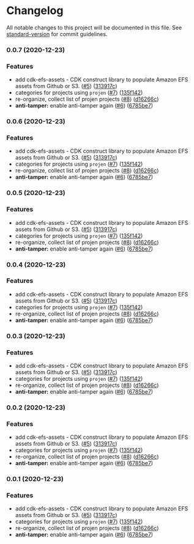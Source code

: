 # Changelog

All notable changes to this project will be documented in this file. See [standard-version](https://github.com/conventional-changelog/standard-version) for commit guidelines.

### 0.0.7 (2020-12-23)


### Features

* add cdk-efs-assets - CDK construct library to populate Amazon EFS assets from Github or S3. ([#5](https://github.com/p6m7g8/awesome-projen/issues/5)) ([313917c](https://github.com/p6m7g8/awesome-projen/commit/313917c2d2b2773110b8e1cfa92a241e67ef0897))
* categories for projects using `projen` ([#7](https://github.com/p6m7g8/awesome-projen/issues/7)) ([135f142](https://github.com/p6m7g8/awesome-projen/commit/135f142b8c68e04bac12cdafd59a314f8ed51bb6))
* re-organize, collect list of projen projects ([#8](https://github.com/p6m7g8/awesome-projen/issues/8)) ([d16266c](https://github.com/p6m7g8/awesome-projen/commit/d16266cc549308199eccc7ded0da443787eea0c3))
* **anti-tamper:** enable anti-tamper again ([#6](https://github.com/p6m7g8/awesome-projen/issues/6)) ([6785be7](https://github.com/p6m7g8/awesome-projen/commit/6785be78ca7645c4296915d27386fd39a28aee69))

### 0.0.6 (2020-12-23)


### Features

* add cdk-efs-assets - CDK construct library to populate Amazon EFS assets from Github or S3. ([#5](https://github.com/p6m7g8/awesome-projen/issues/5)) ([313917c](https://github.com/p6m7g8/awesome-projen/commit/313917c2d2b2773110b8e1cfa92a241e67ef0897))
* categories for projects using `projen` ([#7](https://github.com/p6m7g8/awesome-projen/issues/7)) ([135f142](https://github.com/p6m7g8/awesome-projen/commit/135f142b8c68e04bac12cdafd59a314f8ed51bb6))
* re-organize, collect list of projen projects ([#8](https://github.com/p6m7g8/awesome-projen/issues/8)) ([d16266c](https://github.com/p6m7g8/awesome-projen/commit/d16266cc549308199eccc7ded0da443787eea0c3))
* **anti-tamper:** enable anti-tamper again ([#6](https://github.com/p6m7g8/awesome-projen/issues/6)) ([6785be7](https://github.com/p6m7g8/awesome-projen/commit/6785be78ca7645c4296915d27386fd39a28aee69))

### 0.0.5 (2020-12-23)


### Features

* add cdk-efs-assets - CDK construct library to populate Amazon EFS assets from Github or S3. ([#5](https://github.com/p6m7g8/awesome-projen/issues/5)) ([313917c](https://github.com/p6m7g8/awesome-projen/commit/313917c2d2b2773110b8e1cfa92a241e67ef0897))
* categories for projects using `projen` ([#7](https://github.com/p6m7g8/awesome-projen/issues/7)) ([135f142](https://github.com/p6m7g8/awesome-projen/commit/135f142b8c68e04bac12cdafd59a314f8ed51bb6))
* re-organize, collect list of projen projects ([#8](https://github.com/p6m7g8/awesome-projen/issues/8)) ([d16266c](https://github.com/p6m7g8/awesome-projen/commit/d16266cc549308199eccc7ded0da443787eea0c3))
* **anti-tamper:** enable anti-tamper again ([#6](https://github.com/p6m7g8/awesome-projen/issues/6)) ([6785be7](https://github.com/p6m7g8/awesome-projen/commit/6785be78ca7645c4296915d27386fd39a28aee69))

### 0.0.4 (2020-12-23)


### Features

* add cdk-efs-assets - CDK construct library to populate Amazon EFS assets from Github or S3. ([#5](https://github.com/p6m7g8/awesome-projen/issues/5)) ([313917c](https://github.com/p6m7g8/awesome-projen/commit/313917c2d2b2773110b8e1cfa92a241e67ef0897))
* categories for projects using `projen` ([#7](https://github.com/p6m7g8/awesome-projen/issues/7)) ([135f142](https://github.com/p6m7g8/awesome-projen/commit/135f142b8c68e04bac12cdafd59a314f8ed51bb6))
* re-organize, collect list of projen projects ([#8](https://github.com/p6m7g8/awesome-projen/issues/8)) ([d16266c](https://github.com/p6m7g8/awesome-projen/commit/d16266cc549308199eccc7ded0da443787eea0c3))
* **anti-tamper:** enable anti-tamper again ([#6](https://github.com/p6m7g8/awesome-projen/issues/6)) ([6785be7](https://github.com/p6m7g8/awesome-projen/commit/6785be78ca7645c4296915d27386fd39a28aee69))

### 0.0.3 (2020-12-23)


### Features

* add cdk-efs-assets - CDK construct library to populate Amazon EFS assets from Github or S3. ([#5](https://github.com/p6m7g8/awesome-projen/issues/5)) ([313917c](https://github.com/p6m7g8/awesome-projen/commit/313917c2d2b2773110b8e1cfa92a241e67ef0897))
* categories for projects using `projen` ([#7](https://github.com/p6m7g8/awesome-projen/issues/7)) ([135f142](https://github.com/p6m7g8/awesome-projen/commit/135f142b8c68e04bac12cdafd59a314f8ed51bb6))
* re-organize, collect list of projen projects ([#8](https://github.com/p6m7g8/awesome-projen/issues/8)) ([d16266c](https://github.com/p6m7g8/awesome-projen/commit/d16266cc549308199eccc7ded0da443787eea0c3))
* **anti-tamper:** enable anti-tamper again ([#6](https://github.com/p6m7g8/awesome-projen/issues/6)) ([6785be7](https://github.com/p6m7g8/awesome-projen/commit/6785be78ca7645c4296915d27386fd39a28aee69))

### 0.0.2 (2020-12-23)


### Features

* add cdk-efs-assets - CDK construct library to populate Amazon EFS assets from Github or S3. ([#5](https://github.com/p6m7g8/awesome-projen/issues/5)) ([313917c](https://github.com/p6m7g8/awesome-projen/commit/313917c2d2b2773110b8e1cfa92a241e67ef0897))
* categories for projects using `projen` ([#7](https://github.com/p6m7g8/awesome-projen/issues/7)) ([135f142](https://github.com/p6m7g8/awesome-projen/commit/135f142b8c68e04bac12cdafd59a314f8ed51bb6))
* re-organize, collect list of projen projects ([#8](https://github.com/p6m7g8/awesome-projen/issues/8)) ([d16266c](https://github.com/p6m7g8/awesome-projen/commit/d16266cc549308199eccc7ded0da443787eea0c3))
* **anti-tamper:** enable anti-tamper again ([#6](https://github.com/p6m7g8/awesome-projen/issues/6)) ([6785be7](https://github.com/p6m7g8/awesome-projen/commit/6785be78ca7645c4296915d27386fd39a28aee69))

### 0.0.1 (2020-12-23)


### Features

* add cdk-efs-assets - CDK construct library to populate Amazon EFS assets from Github or S3. ([#5](https://github.com/p6m7g8/awesome-projen/issues/5)) ([313917c](https://github.com/p6m7g8/awesome-projen/commit/313917c2d2b2773110b8e1cfa92a241e67ef0897))
* categories for projects using `projen` ([#7](https://github.com/p6m7g8/awesome-projen/issues/7)) ([135f142](https://github.com/p6m7g8/awesome-projen/commit/135f142b8c68e04bac12cdafd59a314f8ed51bb6))
* re-organize, collect list of projen projects ([#8](https://github.com/p6m7g8/awesome-projen/issues/8)) ([d16266c](https://github.com/p6m7g8/awesome-projen/commit/d16266cc549308199eccc7ded0da443787eea0c3))
* **anti-tamper:** enable anti-tamper again ([#6](https://github.com/p6m7g8/awesome-projen/issues/6)) ([6785be7](https://github.com/p6m7g8/awesome-projen/commit/6785be78ca7645c4296915d27386fd39a28aee69))
